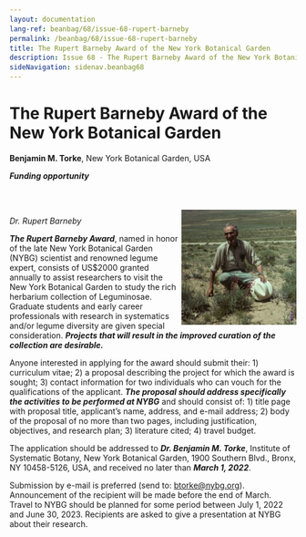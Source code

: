 ```yaml
---
layout: documentation
lang-ref: beanbag/68/issue-68-rupert-barneby
permalink: /beanbag/68/issue-68-rupert-barneby
title: The Rupert Barneby Award of the New York Botanical Garden
description: Issue 68 - The Rupert Barneby Award of the New York Botanical Garden
sideNavigation: sidenav.beanbag68
---
```


# The Rupert Barneby Award of the New York Botanical Garden 

**Benjamin M. Torke**, New York Botanical Garden, USA 

***Funding opportunity***  

<br />
	<img src="/assets/images/68/BA-1.png" alt="Rupert Barneby" width="40%" align="right" style="margin: 20px 0px 0px 0px">
<br />

*Dr. Rupert Barneby*

***The Rupert Barneby Award***, named in honor of the late New York Botanical Garden (NYBG) scientist and renowned legume expert, consists of US$2000 granted annually to assist researchers to visit the New York Botanical Garden to study the rich herbarium collection of Leguminosae. Graduate students and early career professionals with research in systematics and/or legume diversity are given special consideration. ***Projects that will result in the improved curation of the collection are desirable.***  

Anyone interested in applying for the award should submit their: 1) curriculum vitae; 2) a proposal describing the project for which the award is sought; 3) contact information for two individuals who can vouch for the qualifications of the applicant. ***The proposal should address specifically the activities to be performed at NYBG*** and should consist of: 1) title page with proposal title, applicant’s name, address, and e-mail address; 2) body of the proposal of no more than two pages, including justification, objectives, and research plan; 3) literature cited; 4) travel budget.  

The application should be addressed to ***Dr. Benjamin M. Torke***, Institute of Systematic Botany, New York Botanical Garden, 1900 Southern Blvd., Bronx, NY 10458-5126, USA, and received no later than ***March 1, 2022***.  

Submission by e-mail is preferred (send to: <btorke@nybg.org>). Announcement of the recipient will be made before the end of March. Travel to NYBG should be planned for some period between July 1, 2022 and June 30, 2023. Recipients are asked to give a presentation at NYBG about their research. 
